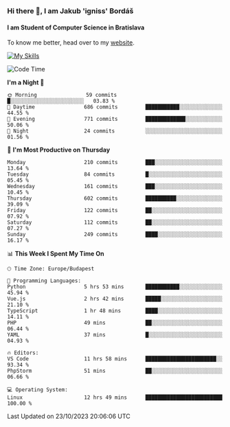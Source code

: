 ### Hi there 👋, I am Jakub 'igniss' Bordáš

#### I am Student of Computer Science in Bratislava
To know me better, head over to my [website](https://bordas.sk).

[![My Skills](https://skillicons.dev/icons?i=js,html,css,figma,svelte,java,kotlin,python,postgresql,typescript,nest,nodejs)](https://bordas.sk)


<!--START_SECTION:waka-->
![Code Time](http://img.shields.io/badge/Code%20Time-1%2C245%20hrs-blue)

**I'm a Night 🦉** 

```text
🌞 Morning                59 commits          █░░░░░░░░░░░░░░░░░░░░░░░░   03.83 % 
🌆 Daytime                686 commits         ███████████░░░░░░░░░░░░░░   44.55 % 
🌃 Evening                771 commits         █████████████░░░░░░░░░░░░   50.06 % 
🌙 Night                  24 commits          ░░░░░░░░░░░░░░░░░░░░░░░░░   01.56 % 
```
📅 **I'm Most Productive on Thursday** 

```text
Monday                   210 commits         ███░░░░░░░░░░░░░░░░░░░░░░   13.64 % 
Tuesday                  84 commits          █░░░░░░░░░░░░░░░░░░░░░░░░   05.45 % 
Wednesday                161 commits         ███░░░░░░░░░░░░░░░░░░░░░░   10.45 % 
Thursday                 602 commits         ██████████░░░░░░░░░░░░░░░   39.09 % 
Friday                   122 commits         ██░░░░░░░░░░░░░░░░░░░░░░░   07.92 % 
Saturday                 112 commits         ██░░░░░░░░░░░░░░░░░░░░░░░   07.27 % 
Sunday                   249 commits         ████░░░░░░░░░░░░░░░░░░░░░   16.17 % 
```


📊 **This Week I Spent My Time On** 

```text
🕑︎ Time Zone: Europe/Budapest

💬 Programming Languages: 
Python                   5 hrs 53 mins       ███████████░░░░░░░░░░░░░░   45.94 % 
Vue.js                   2 hrs 42 mins       █████░░░░░░░░░░░░░░░░░░░░   21.10 % 
TypeScript               1 hr 48 mins        ████░░░░░░░░░░░░░░░░░░░░░   14.11 % 
PHP                      49 mins             ██░░░░░░░░░░░░░░░░░░░░░░░   06.44 % 
YAML                     37 mins             █░░░░░░░░░░░░░░░░░░░░░░░░   04.93 % 

🔥 Editors: 
VS Code                  11 hrs 58 mins      ███████████████████████░░   93.34 % 
PhpStorm                 51 mins             ██░░░░░░░░░░░░░░░░░░░░░░░   06.66 % 

💻 Operating System: 
Linux                    12 hrs 49 mins      █████████████████████████   100.00 % 
```


 Last Updated on 23/10/2023 20:06:06 UTC
<!--END_SECTION:waka-->

